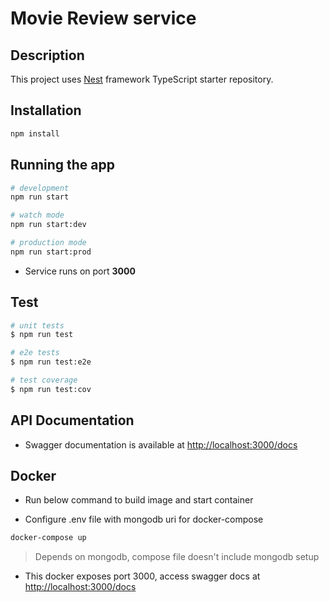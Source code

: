 # Movie Review service

## Description

This project uses [Nest](https://github.com/nestjs/nest) framework TypeScript starter repository.

## Installation

```bash
npm install
```

## Running the app

```bash
# development
npm run start

# watch mode
npm run start:dev

# production mode
npm run start:prod
```

* Service runs on port **3000**

## Test

```bash
# unit tests
$ npm run test

# e2e tests
$ npm run test:e2e

# test coverage
$ npm run test:cov
```

## API Documentation

* Swagger documentation is available at <http://localhost:3000/docs>

## Docker

* Run below command to build image and start container

* Configure .env file with mongodb uri for docker-compose

```bash
docker-compose up
```

> Depends on mongodb, compose file doesn't include mongodb setup

* This docker exposes port 3000, access swagger docs at <http://localhost:3000/docs>
